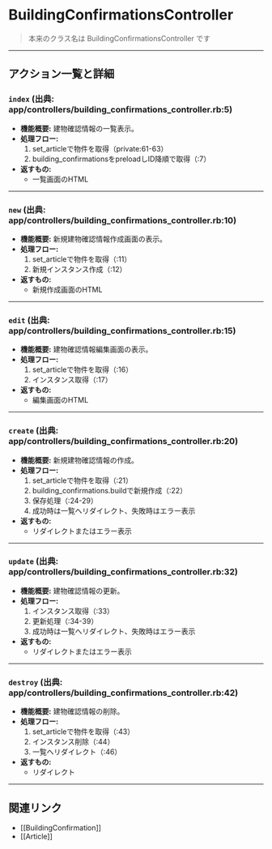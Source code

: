 # BuildingConfirmationsController

> 本来のクラス名は BuildingConfirmationsController です

---

## アクション一覧と詳細

### `index` (出典: app/controllers/building_confirmations_controller.rb:5)

* **機能概要:**
  建物確認情報の一覧表示。
* **処理フロー:**
    1. set_articleで物件を取得（private:61-63）
    2. building_confirmationsをpreloadしID降順で取得（:7）
* **返すもの:**
    - 一覧画面のHTML

---

### `new` (出典: app/controllers/building_confirmations_controller.rb:10)

* **機能概要:**
  新規建物確認情報作成画面の表示。
* **処理フロー:**
    1. set_articleで物件を取得（:11）
    2. 新規インスタンス作成（:12）
* **返すもの:**
    - 新規作成画面のHTML

---

### `edit` (出典: app/controllers/building_confirmations_controller.rb:15)

* **機能概要:**
  建物確認情報編集画面の表示。
* **処理フロー:**
    1. set_articleで物件を取得（:16）
    2. インスタンス取得（:17）
* **返すもの:**
    - 編集画面のHTML

---

### `create` (出典: app/controllers/building_confirmations_controller.rb:20)

* **機能概要:**
  新規建物確認情報の作成。
* **処理フロー:**
    1. set_articleで物件を取得（:21）
    2. building_confirmations.buildで新規作成（:22）
    3. 保存処理（:24-29）
    4. 成功時は一覧へリダイレクト、失敗時はエラー表示
* **返すもの:**
    - リダイレクトまたはエラー表示

---

### `update` (出典: app/controllers/building_confirmations_controller.rb:32)

* **機能概要:**
  建物確認情報の更新。
* **処理フロー:**
    1. インスタンス取得（:33）
    2. 更新処理（:34-39）
    3. 成功時は一覧へリダイレクト、失敗時はエラー表示
* **返すもの:**
    - リダイレクトまたはエラー表示

---

### `destroy` (出典: app/controllers/building_confirmations_controller.rb:42)

* **機能概要:**
  建物確認情報の削除。
* **処理フロー:**
    1. set_articleで物件を取得（:43）
    2. インスタンス削除（:44）
    3. 一覧へリダイレクト（:46）
* **返すもの:**
    - リダイレクト

---

## 関連リンク
- [[BuildingConfirmation]]
- [[Article]] 